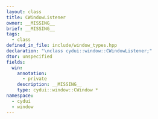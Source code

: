 ```yaml
---
layout: class
title: CWindowListener
owner: __MISSING__
brief: __MISSING__
tags:
  - class
defined_in_file: include/window_types.hpp
declaration: "\nclass cydui::window::CWindowListener;"
dtor: unspecified
fields:
  win:
    annotation:
      - private
    description: __MISSING__
    type: cydui::window::CWindow *
namespace:
  - cydui
  - window
---
```

